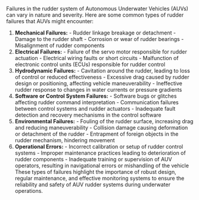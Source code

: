 Failures in the rudder system of Autonomous Underwater Vehicles (AUVs) can vary in nature and severity. Here are some common types of rudder failures that AUVs might encounter:
1. **Mechanical Failures:** - Rudder linkage breakage or detachment - Damage to the rudder shaft - Corrosion or wear of rudder bearings - Misalignment of rudder components 
2. **Electrical Failures:** - Failure of the servo motor responsible for rudder actuation - Electrical wiring faults or short circuits - Malfunction of electronic control units (ECUs) responsible for rudder control 
3. **Hydrodynamic Failures:** - Cavitation around the rudder, leading to loss of control or reduced effectiveness - Excessive drag caused by rudder design or positioning, affecting vehicle maneuverability - Ineffective rudder response to changes in water currents or pressure gradients 
4. **Software or Control System Failures:** - Software bugs or glitches affecting rudder command interpretation - Communication failures between control systems and rudder actuators - Inadequate fault detection and recovery mechanisms in the control software 
5. **Environmental Failures:** - Fouling of the rudder surface, increasing drag and reducing maneuverability - Collision damage causing deformation or detachment of the rudder - Entrapment of foreign objects in the rudder mechanism, hindering movement 
6. **Operational Errors:** - Incorrect calibration or setup of rudder control systems - Improper maintenance practices leading to deterioration of rudder components - Inadequate training or supervision of AUV operators, resulting in navigational errors or mishandling of the vehicle
These types of failures highlight the importance of robust design, regular maintenance, and effective monitoring systems to ensure the reliability and safety of AUV rudder systems during underwater operations.
